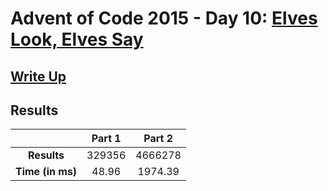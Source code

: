 # Advent of Code 2015 - Day 10: [Elves Look, Elves Say](https://adventofcode.com/2015/day/10)

## [Write Up](https://codingap.github.io/advent-of-code/writeups/2015/day10)
## Results
|| **Part 1** | **Part 2** |
|:--:|:---:|:---:|
| **Results** | 329356 | 4666278 |
| **Time (in ms)** | 48.96 | 1974.39 |
